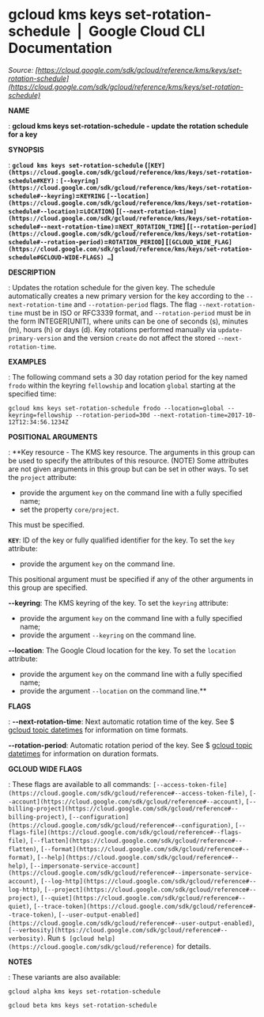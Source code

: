 # gcloud kms keys set-rotation-schedule  |  Google Cloud CLI Documentation

*Source: [https://cloud.google.com/sdk/gcloud/reference/kms/keys/set-rotation-schedule](https://cloud.google.com/sdk/gcloud/reference/kms/keys/set-rotation-schedule)*

**NAME**

: **gcloud kms keys set-rotation-schedule - update the rotation schedule for a key**

**SYNOPSIS**

: **`gcloud kms keys set-rotation-schedule` (`[KEY](https://cloud.google.com/sdk/gcloud/reference/kms/keys/set-rotation-schedule#KEY)` : `[--keyring](https://cloud.google.com/sdk/gcloud/reference/kms/keys/set-rotation-schedule#--keyring)`=`KEYRING` `[--location](https://cloud.google.com/sdk/gcloud/reference/kms/keys/set-rotation-schedule#--location)`=`LOCATION`) [`[--next-rotation-time](https://cloud.google.com/sdk/gcloud/reference/kms/keys/set-rotation-schedule#--next-rotation-time)`=`NEXT_ROTATION_TIME`] [`[--rotation-period](https://cloud.google.com/sdk/gcloud/reference/kms/keys/set-rotation-schedule#--rotation-period)`=`ROTATION_PERIOD`] [`[GCLOUD_WIDE_FLAG](https://cloud.google.com/sdk/gcloud/reference/kms/keys/set-rotation-schedule#GCLOUD-WIDE-FLAGS) …`]**

**DESCRIPTION**

: Updates the rotation schedule for the given key. The schedule automatically
creates a new primary version for the key according to the
`--next-rotation-time` and `--rotation-period` flags.
The flag `--next-rotation-time` must be in ISO or RFC3339 format, and
`--rotation-period` must be in the form INTEGER[UNIT], where units
can be one of seconds (s), minutes (m), hours (h) or days (d).
Key rotations performed manually via `update-primary-version` and the
version `create` do not affect the stored
`--next-rotation-time`.

**EXAMPLES**

: The following command sets a 30 day rotation period for the key named
`frodo` within the keyring `fellowship` and location
`global` starting at the specified time:

```
gcloud kms keys set-rotation-schedule frodo --location=global --keyring=fellowship --rotation-period=30d --next-rotation-time=2017-10-12T12:34:56.1234Z
```

**POSITIONAL ARGUMENTS**

: **Key resource - The KMS key resource. The arguments in this group can be used to
specify the attributes of this resource. (NOTE) Some attributes are not given
arguments in this group but can be set in other ways.
To set the `project` attribute:

- provide the argument `key` on the command line with a fully specified
name;
- set the property `core/project`.

This must be specified.

**`KEY`**:
ID of the key or fully qualified identifier for the key.
To set the `key` attribute:

- provide the argument `key` on the command line.

This positional argument must be specified if any of the other arguments in this
group are specified.

**--keyring**:
The KMS keyring of the key.
To set the `keyring` attribute:

- provide the argument `key` on the command line with a fully specified
name;
- provide the argument `--keyring` on the command line.

**--location**:
The Google Cloud location for the key.
To set the `location` attribute:

- provide the argument `key` on the command line with a fully specified
name;
- provide the argument `--location` on the command line.**

**FLAGS**

: **--next-rotation-time**:
Next automatic rotation time of the key. See $ [gcloud topic datetimes](https://cloud.google.com/sdk/gcloud/reference/topic/datetimes) for
information on time formats.

**--rotation-period**:
Automatic rotation period of the key. See $ [gcloud topic datetimes](https://cloud.google.com/sdk/gcloud/reference/topic/datetimes) for
information on duration formats.

**GCLOUD WIDE FLAGS**

: These flags are available to all commands: `[--access-token-file](https://cloud.google.com/sdk/gcloud/reference#--access-token-file)`,
`[--account](https://cloud.google.com/sdk/gcloud/reference#--account)`, `[--billing-project](https://cloud.google.com/sdk/gcloud/reference#--billing-project)`,
`[--configuration](https://cloud.google.com/sdk/gcloud/reference#--configuration)`,
`[--flags-file](https://cloud.google.com/sdk/gcloud/reference#--flags-file)`,
`[--flatten](https://cloud.google.com/sdk/gcloud/reference#--flatten)`, `[--format](https://cloud.google.com/sdk/gcloud/reference#--format)`, `[--help](https://cloud.google.com/sdk/gcloud/reference#--help)`, `[--impersonate-service-account](https://cloud.google.com/sdk/gcloud/reference#--impersonate-service-account)`,
`[--log-http](https://cloud.google.com/sdk/gcloud/reference#--log-http)`,
`[--project](https://cloud.google.com/sdk/gcloud/reference#--project)`, `[--quiet](https://cloud.google.com/sdk/gcloud/reference#--quiet)`, `[--trace-token](https://cloud.google.com/sdk/gcloud/reference#--trace-token)`, `[--user-output-enabled](https://cloud.google.com/sdk/gcloud/reference#--user-output-enabled)`,
`[--verbosity](https://cloud.google.com/sdk/gcloud/reference#--verbosity)`.
Run `$ [gcloud help](https://cloud.google.com/sdk/gcloud/reference)` for details.

**NOTES**

: These variants are also available:

```
gcloud alpha kms keys set-rotation-schedule
```

```
gcloud beta kms keys set-rotation-schedule
```